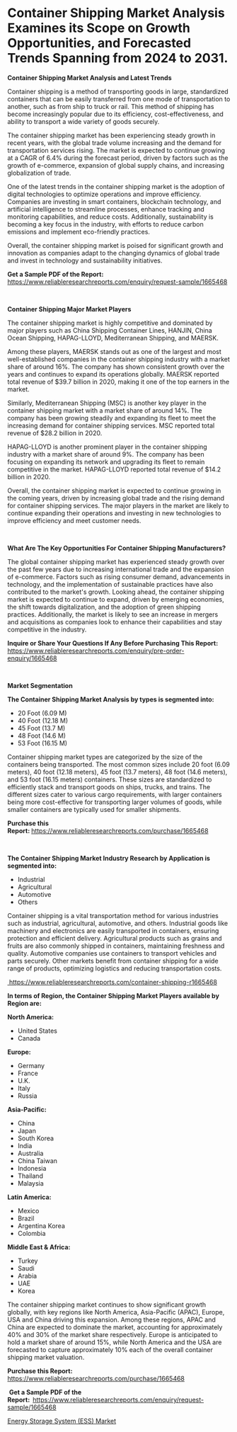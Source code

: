 <p><h1>Container Shipping Market Analysis Examines its Scope on Growth Opportunities, and Forecasted Trends Spanning from 2024 to 2031.</h1></p><p><strong>Container Shipping Market Analysis and Latest Trends</strong></p>
<p><p>Container shipping is a method of transporting goods in large, standardized containers that can be easily transferred from one mode of transportation to another, such as from ship to truck or rail. This method of shipping has become increasingly popular due to its efficiency, cost-effectiveness, and ability to transport a wide variety of goods securely.</p><p>The container shipping market has been experiencing steady growth in recent years, with the global trade volume increasing and the demand for transportation services rising. The market is expected to continue growing at a CAGR of 6.4% during the forecast period, driven by factors such as the growth of e-commerce, expansion of global supply chains, and increasing globalization of trade. </p><p>One of the latest trends in the container shipping market is the adoption of digital technologies to optimize operations and improve efficiency. Companies are investing in smart containers, blockchain technology, and artificial intelligence to streamline processes, enhance tracking and monitoring capabilities, and reduce costs. Additionally, sustainability is becoming a key focus in the industry, with efforts to reduce carbon emissions and implement eco-friendly practices. </p><p>Overall, the container shipping market is poised for significant growth and innovation as companies adapt to the changing dynamics of global trade and invest in technology and sustainability initiatives.</p></p>
<p><strong>Get a Sample PDF of the Report:&nbsp;</strong> <a href="https://www.reliableresearchreports.com/enquiry/request-sample/1665468">https://www.reliableresearchreports.com/enquiry/request-sample/1665468</a></p>
<p>&nbsp;</p>
<p><strong>Container Shipping Major Market Players</strong></p>
<p><p>The container shipping market is highly competitive and dominated by major players such as China Shipping Container Lines, HANJIN, China Ocean Shipping, HAPAG-LLOYD, Mediterranean Shipping, and MAERSK.</p><p>Among these players, MAERSK stands out as one of the largest and most well-established companies in the container shipping industry with a market share of around 16%. The company has shown consistent growth over the years and continues to expand its operations globally. MAERSK reported total revenue of $39.7 billion in 2020, making it one of the top earners in the market.</p><p>Similarly, Mediterranean Shipping (MSC) is another key player in the container shipping market with a market share of around 14%. The company has been growing steadily and expanding its fleet to meet the increasing demand for container shipping services. MSC reported total revenue of $28.2 billion in 2020.</p><p>HAPAG-LLOYD is another prominent player in the container shipping industry with a market share of around 9%. The company has been focusing on expanding its network and upgrading its fleet to remain competitive in the market. HAPAG-LLOYD reported total revenue of $14.2 billion in 2020.</p><p>Overall, the container shipping market is expected to continue growing in the coming years, driven by increasing global trade and the rising demand for container shipping services. The major players in the market are likely to continue expanding their operations and investing in new technologies to improve efficiency and meet customer needs.</p></p>
<p>&nbsp;</p>
<p><strong>What Are The Key Opportunities For Container Shipping Manufacturers?</strong></p>
<p><p>The global container shipping market has experienced steady growth over the past few years due to increasing international trade and the expansion of e-commerce. Factors such as rising consumer demand, advancements in technology, and the implementation of sustainable practices have also contributed to the market's growth. Looking ahead, the container shipping market is expected to continue to expand, driven by emerging economies, the shift towards digitalization, and the adoption of green shipping practices. Additionally, the market is likely to see an increase in mergers and acquisitions as companies look to enhance their capabilities and stay competitive in the industry.</p></p>
<p><strong>Inquire or Share Your Questions If Any Before Purchasing This Report:</strong> <a href="https://www.reliableresearchreports.com/enquiry/pre-order-enquiry/1665468">https://www.reliableresearchreports.com/enquiry/pre-order-enquiry/1665468</a></p>
<p>&nbsp;</p>
<p><strong>Market Segmentation</strong></p>
<p><strong>The Container Shipping Market Analysis by types is segmented into:</strong></p>
<p><ul><li>20 Foot (6.09 M)</li><li>40 Foot (12.18 M)</li><li>45 Foot (13.7 M)</li><li>48 Foot (14.6 M)</li><li>53 Foot (16.15 M)</li></ul></p>
<p><p>Container shipping market types are categorized by the size of the containers being transported. The most common sizes include 20 foot (6.09 meters), 40 foot (12.18 meters), 45 foot (13.7 meters), 48 foot (14.6 meters), and 53 foot (16.15 meters) containers. These sizes are standardized to efficiently stack and transport goods on ships, trucks, and trains. The different sizes cater to various cargo requirements, with larger containers being more cost-effective for transporting larger volumes of goods, while smaller containers are typically used for smaller shipments.</p></p>
<p><strong>Purchase this Report:&nbsp;</strong><a href="https://www.reliableresearchreports.com/purchase/1665468">https://www.reliableresearchreports.com/purchase/1665468</a></p>
<p>&nbsp;</p>
<p><strong>The Container Shipping Market Industry Research by Application is segmented into:</strong></p>
<p><ul><li>Industrial</li><li>Agricultural</li><li>Automotive</li><li>Others</li></ul></p>
<p><p>Container shipping is a vital transportation method for various industries such as industrial, agricultural, automotive, and others. Industrial goods like machinery and electronics are easily transported in containers, ensuring protection and efficient delivery. Agricultural products such as grains and fruits are also commonly shipped in containers, maintaining freshness and quality. Automotive companies use containers to transport vehicles and parts securely. Other markets benefit from container shipping for a wide range of products, optimizing logistics and reducing transportation costs.</p></p>
<p><a href="https://www.reliableresearchreports.com/container-shipping-r1665468">&nbsp;https://www.reliableresearchreports.com/container-shipping-r1665468</a></p>
<p><strong>In terms of Region, the Container Shipping Market Players available by Region are:</strong></p>
<p>
    <p> <strong> North America: </strong>
        <ul>
            <li>United States</li>
            <li>Canada</li>
        </ul>
        </p> 
    <p> <strong> Europe: </strong>
        <ul>
            <li>Germany</li>
            <li>France</li>
            <li>U.K.</li>
            <li>Italy</li>
            <li>Russia</li>
        </ul>
        </p> 
    <p> <strong> Asia-Pacific: </strong>
        <ul>
            <li>China</li>
            <li>Japan</li>
            <li>South Korea</li>
            <li>India</li>
            <li>Australia</li>
            <li>China Taiwan</li>
            <li>Indonesia</li>
            <li>Thailand</li>
            <li>Malaysia</li>
        </ul>
        </p> 
    <p> <strong> Latin America: </strong>
        <ul>
            <li>Mexico</li>
            <li>Brazil</li>
            <li>Argentina Korea</li>
            <li>Colombia</li>
        </ul>
        </p> 
    <p> <strong> Middle East & Africa: </strong>
        <ul>
            <li>Turkey</li>
            <li>Saudi</li>
            <li>Arabia</li>
            <li>UAE</li>
            <li>Korea</li>
        </ul>
    </p>
    </p>
<p><p>The container shipping market continues to show significant growth globally, with key regions like North America, Asia-Pacific (APAC), Europe, USA and China driving this expansion. Among these regions, APAC and China are expected to dominate the market, accounting for approximately 40% and 30% of the market share respectively. Europe is anticipated to hold a market share of around 15%, while North America and the USA are forecasted to capture approximately 10% each of the overall container shipping market valuation.</p></p>
<p><strong>Purchase this Report: </strong><a href="https://www.reliableresearchreports.com/purchase/1665468">https://www.reliableresearchreports.com/purchase/1665468</a></p>
<p>&nbsp;<strong>Get a Sample PDF of the Report:&nbsp;&nbsp;</strong><a href="https://www.reliableresearchreports.com/enquiry/request-sample/1665468">https://www.reliableresearchreports.com/enquiry/request-sample/1665468</a></p>
<p><strong></strong></p>
<p><p><a href="https://three-jumbo-f6d.notion.site/Energy-Storage-System-ESS-Market-Focuses-on-Market-Share-Size-and-Projected-Forecast-Till-2031-1dd8693b6eaf4eefa22dd32dc6a061ce">Energy Storage System (ESS) Market</a></p></p>